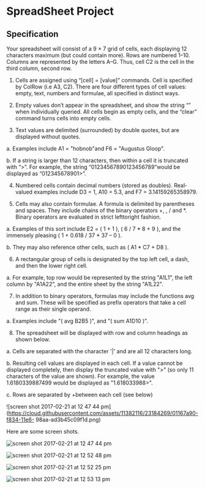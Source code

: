 # SpreadSheet Project
## Specification
Your spreadsheet will consist of a 9 × 7 grid of cells, each displaying 12 characters maximum
(but could contain more). Rows are numbered 1–10. Columns are represented by the letters
A–G. Thus, cell C2 is the cell in the third column, second row.
1. Cells are assigned using “[cell] = [value]” commands. Cell is specified by ColRow (i.e
A3, C2). There are four different types of cell values: empty, text, numbers and
formulae, all specified in distinct ways.

2. Empty values don’t appear in the spreadsheet, and show the string “<empty>” when
individually queried. All cells begin as empty cells, and the “clear” command turns cells
into empty cells.

3. Text values are delimited (surrounded) by double quotes, but are displayed without
quotes.

  a. Examples include A1 = "hobnob"and F6 = "Augustus Gloop".
  
  b. If a string is larger than 12 characters, then within a cell it is truncated with “>”.
  For example, the string “01234567890123456789”would be displayed as
  “012345678901>”.

4. Numbered cells contain decimal numbers (stored as doubles). Real­valued examples
  include D3 = 1, A10 = 5.3, and F7 = 3.14159265358979.

5. Cells may also contain formulae. A formula is delimited by parentheses and spaces.
They include chains of the binary operators +, ­, / and *. Binary operators are
evaluated in strict left­to­right fashion.

  a. Examples of this sort include E2 = ( 1 + 1 ), ( 6 / 7 * 8 + 9 ), and
  the immensely pleasing ( 1 + 0.618 / 37 * 37 – 0 ).
  
  b. They may also reference other cells, such as ( A1 * C7 + D8 ).

6. A rectangular group of cells is designated by the top left cell, a dash, and then the
lower right cell.

  a. For example, top row would be represented by the string "A1­L1", the left
  column by "A1­A22", and the entire sheet by the string "A1­L22".

  7. In addition to binary operators, formulas may include the functions avg and sum.
  These will be specified as prefix operators that take a cell range as their single
  operand.
  
  a. Examples include "( avg B2­B5 )", and "( sum A1­D10 )".
  
  8. The spreadsheet will be displayed with row and column headings as shown below.
  
  a. Cells are separated with the character '|' and are all 12 characters long.
  
  b. Resulting cell values are displayed in each cell. If a value cannot be displayed
  completely, then display the truncated value with ">" (so only 11 characters of
  the value are shown). For example, the value 1.6180339887499 would be
  displayed as "1.618033988>".
 
  c. Rows are separated by ­­­­­­­­­­­­+between each cell (see below)
  
  ![screen shot 2017-02-21 at 12 47 44 pm](https://cloud.githubusercontent.com/assets/11382116/23184269/01167a90-f834-11e6- 98aa-ad3b45c09f1d.png)
    
  Here are some screen shots.
  
  ![screen shot 2017-02-21 at 12 47 44 pm](https://cloud.githubusercontent.com/assets/11382116/23184478/cded52dc-f834-11e6-8f54-47419e572a9a.png)

  ![screen shot 2017-02-21 at 12 52 48 pm](https://cloud.githubusercontent.com/assets/11382116/23184475/cdc31468-f834-11e6-9a7a-ea960b342823.png)

  ![screen shot 2017-02-21 at 12 52 25 pm](https://cloud.githubusercontent.com/assets/11382116/23184476/cdd26940-f834-11e6-9f8e-093221e6bfc1.png)

  ![screen shot 2017-02-21 at 12 53 13 pm](https://cloud.githubusercontent.com/assets/11382116/23184477/cdd947ba-f834-11e6-931e-6fda63d34168.png)
